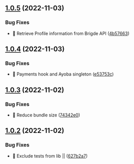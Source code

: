 ## [1.0.5](https://github.com/erikbg7/amr/compare/v1.0.4...v1.0.5) (2022-11-03)


### Bug Fixes

* :construction_worker: Retrieve Profile information from Brigde API ([4b57663](https://github.com/erikbg7/amr/commit/4b576631173be686739a989b7f673b0ee25429cb))

## [1.0.4](https://github.com/erikbg7/amr/compare/v1.0.3...v1.0.4) (2022-11-03)


### Bug Fixes

* :blue_book: Payments hook and Ayoba singleton ([e53753c](https://github.com/erikbg7/amr/commit/e53753cec6954aea86b0f319533f0b0e1838df0f))

## [1.0.3](https://github.com/erikbg7/amr/compare/v1.0.2...v1.0.3) (2022-11-02)


### Bug Fixes

* :construction_worker:  Reduce bundle size ([74342e0](https://github.com/erikbg7/amr/commit/74342e0b7e2fdf463bf7d43388fa2db05611e539))

## [1.0.2](https://github.com/erikbg7/amr/compare/v1.0.1...v1.0.2) (2022-11-02)


### Bug Fixes

* :construction_worker: Exclude tests from lib || ([627b2a7](https://github.com/erikbg7/amr/commit/627b2a7d2f7c9bceaf0a74afada89f5a81a48b24))
